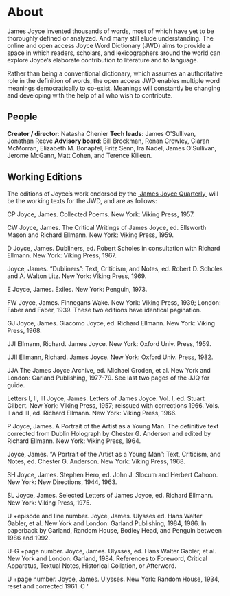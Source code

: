 # About

James Joyce invented thousands of words, most of which have yet to be thoroughly defined or analyzed. And many still elude understanding. The online and open access Joyce Word Dictionary (JWD) aims to provide a space in which readers, scholars, and lexicographers around the world can explore Joyce’s elaborate contribution to literature and to language.

Rather than being a conventional dictionary, which assumes an authoritative role in the definition of words, the open access JWD enables multiple word meanings democratically to co-exist. Meanings will constantly be changing and developing with the help of all who wish to contribute.

## People 

**Creator / director**: Natasha Chenier
**Tech leads**: James O'Sullivan, Jonathan Reeve
**Advisory board**: Bill Brockman, Ronan Crowley, Ciaran McMorran, Elizabeth M. Bonapfel, Fritz Senn, Ira Nadel, James O’Sullivan, Jerome McGann, Matt Cohen, and Terence Killeen.

## Working Editions 

The editions of Joyce’s work endorsed by the [ James Joyce Quarterly ](https://jjq.utulsa.edu/submissions/) will be the working texts for the JWD, and are as follows:

CP Joyce, James. Collected Poems. New York: Viking Press, 1957.

CW Joyce, James. The Critical Writings of James Joyce, ed. Ellsworth Mason and Richard Ellmann. New York: Viking Press, 1959.

D Joyce, James. Dubliners, ed. Robert Scholes in consultation with Richard Ellmann. New York: Viking Press, 1967.

Joyce, James. “Dubliners”: Text, Criticism, and Notes, ed. Robert D. Scholes and A. Walton Litz. New York: Viking Press, 1969.

E Joyce, James. Exiles. New York: Penguin, 1973.

FW Joyce, James. Finnegans Wake. New York: Viking Press, 1939; London: Faber and Faber, 1939. These two editions have identical pagination.

GJ Joyce, James. Giacomo Joyce, ed. Richard Ellmann. New York: Viking Press, 1968.

JJI Ellmann, Richard. James Joyce. New York: Oxford Univ. Press, 1959.

JJII Ellmann, Richard. James Joyce. New York: Oxford Univ. Press, 1982.

JJA The James Joyce Archive, ed. Michael Groden, et al. New York and London: Garland Publishing, 1977-79. See last two pages of the JJQ for guide.

Letters I, II, III Joyce, James. Letters of James Joyce. Vol. I, ed. Stuart Gilbert. New York: Viking Press, 1957; reissued with corrections 1966. Vols. II and III, ed. Richard Ellmann. New York: Viking Press, 1966.

P Joyce, James. A Portrait of the Artist as a Young Man. The definitive text corrected from Dublin Holograph by Chester G. Anderson and edited by Richard Ellmann. New York: Viking Press, 1964.

Joyce, James. “A Portrait of the Artist as a Young Man”: Text, Criticism, and Notes, ed. Chester G. Anderson. New York: Viking Press, 1968.

SH Joyce, James. Stephen Hero, ed. John J. Slocum and Herbert Cahoon. New York: New Directions, 1944, 1963.

SL Joyce, James. Selected Letters of James Joyce, ed. Richard Ellmann. New York: Viking Press, 1975.

U +episode and line number. Joyce, James. Ulysses ed. Hans Walter Gabler, et al. New York and London: Garland Publishing, 1984, 1986. In paperback by Garland, Random House, Bodley Head, and Penguin between 1986 and 1992.

U-G +page number. Joyce, James. Ulysses, ed. Hans Walter Gabler, et al. New York and London: Garland, 1984. References to Foreword, Critical Apparatus, Textual Notes, Historical Collation, or Afterword.

U +page number. Joyce, James. Ulysses. New York: Random House, 1934, reset and corrected 1961. C ‘
